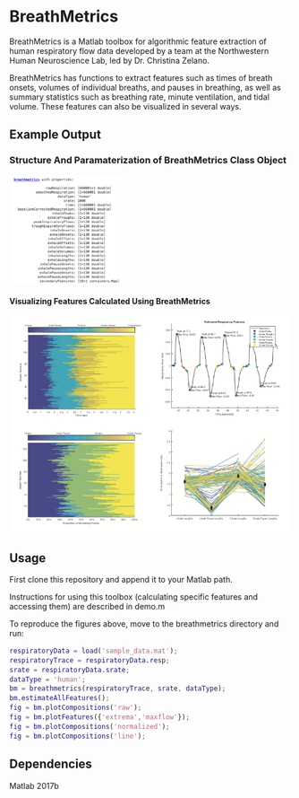 # BreathMetrics
BreathMetrics is a Matlab toolbox for algorithmic feature extraction of human respiratory flow data developed by a team at the Northwestern Human Neuroscience Lab, led by Dr. Christina Zelano.

BreathMetrics has functions to extract features such as times of breath onsets, volumes of individual breaths, and pauses in breathing, as well as summary statistics such as breathing rate, minute ventilation, and tidal volume. These features can also be visualized in several ways.

## Example Output

### Structure And Paramaterization of BreathMetrics Class Object

<img src="img/readme_class_output.png" width="200" />


#### Visualizing Features Calculated Using BreathMetrics 

![BreathMetrics Visualizations](img/readme_visualization.png "BreathMetrics Visualizations")


## Usage
First clone this repository and append it to your Matlab path.

Instructions for using this toolbox (calculating specific features and accessing them) are described in demo.m

To reproduce the figures above, move to the breathmetrics directory and run:

```matlab
respiratoryData = load('sample_data.mat');
respiratoryTrace = respiratoryData.resp;
srate = respiratoryData.srate;
dataType = 'human';
bm = breathmetrics(respiratoryTrace, srate, dataType);
bm.estimateAllFeatures();
fig = bm.plotCompositions('raw');
fig = bm.plotFeatures({'extrema','maxflow'});
fig = bm.plotCompositions('normalized');
fig = bm.plotCompositions('line');
```

## Dependencies
Matlab 2017b
